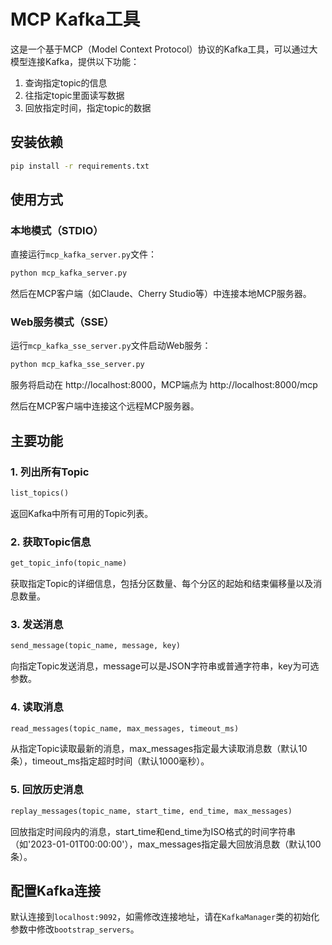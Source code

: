 # MCP Kafka工具

这是一个基于MCP（Model Context Protocol）协议的Kafka工具，可以通过大模型连接Kafka，提供以下功能：

1. 查询指定topic的信息
2. 往指定topic里面读写数据
3. 回放指定时间，指定topic的数据

## 安装依赖

```bash
pip install -r requirements.txt
```

## 使用方式

### 本地模式（STDIO）

直接运行`mcp_kafka_server.py`文件：

```bash
python mcp_kafka_server.py
```

然后在MCP客户端（如Claude、Cherry Studio等）中连接本地MCP服务器。

### Web服务模式（SSE）

运行`mcp_kafka_sse_server.py`文件启动Web服务：

```bash
python mcp_kafka_sse_server.py
```

服务将启动在 http://localhost:8000，MCP端点为 http://localhost:8000/mcp

然后在MCP客户端中连接这个远程MCP服务器。

## 主要功能

### 1. 列出所有Topic

```python
list_topics()
```

返回Kafka中所有可用的Topic列表。

### 2. 获取Topic信息

```python
get_topic_info(topic_name)
```

获取指定Topic的详细信息，包括分区数量、每个分区的起始和结束偏移量以及消息数量。

### 3. 发送消息

```python
send_message(topic_name, message, key)
```

向指定Topic发送消息，message可以是JSON字符串或普通字符串，key为可选参数。

### 4. 读取消息

```python
read_messages(topic_name, max_messages, timeout_ms)
```

从指定Topic读取最新的消息，max_messages指定最大读取消息数（默认10条），timeout_ms指定超时时间（默认1000毫秒）。

### 5. 回放历史消息

```python
replay_messages(topic_name, start_time, end_time, max_messages)
```

回放指定时间段内的消息，start_time和end_time为ISO格式的时间字符串（如'2023-01-01T00:00:00'），max_messages指定最大回放消息数（默认100条）。

## 配置Kafka连接

默认连接到`localhost:9092`，如需修改连接地址，请在`KafkaManager`类的初始化参数中修改`bootstrap_servers`。